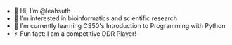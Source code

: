 - 👋 Hi, I’m @leahsuth
- 👀 I’m interested in bioinformatics and scientific research
- 🌱 I’m currently learning CS50's Introduction to Programming with Python
- ⚡ Fun fact: I am a competitive DDR Player!

<!---
leahsuth/leahsuth is a ✨ special ✨ repository because its `README.md` (this file) appears on your GitHub profile.
You can click the Preview link to take a look at your changes.
--->

